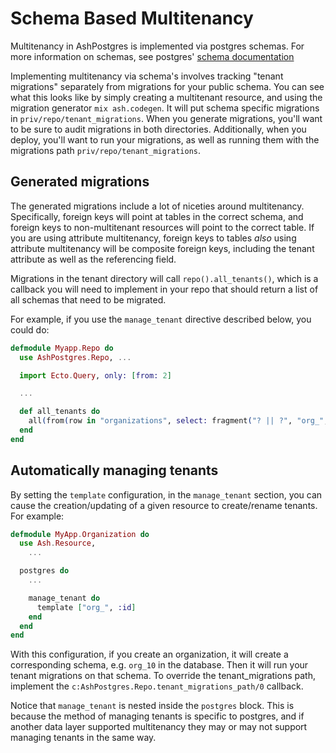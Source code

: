 <!--
SPDX-FileCopyrightText: 2020 Zach Daniel

SPDX-License-Identifier: MIT
-->

# Schema Based Multitenancy

Multitenancy in AshPostgres is implemented via postgres schemas. For more information on schemas, see postgres' [schema documentation](https://www.postgresql.org/docs/current/ddl-schemas.html)

Implementing multitenancy via schema's involves tracking "tenant migrations" separately from migrations for your public schema. You can see what this looks like by simply creating a multitenant resource, and using the migration generator `mix ash.codegen`. It will put schema specific migrations in `priv/repo/tenant_migrations`. When you generate migrations, you'll want to be sure to audit migrations in both directories. Additionally, when you deploy, you'll want to run your migrations, as well as running them with the migrations path `priv/repo/tenant_migrations`.

## Generated migrations

The generated migrations include a lot of niceties around multitenancy. Specifically, foreign keys will point at tables in the correct schema, and foreign keys to non-multitenant resources will point to the correct table. If you are using attribute multitenancy, foreign keys to tables _also_ using attribute multitenancy will be composite foreign keys, including the tenant attribute as well as the referencing field.

Migrations in the tenant directory will call `repo().all_tenants()`, which is a callback you will need to implement in your repo that should return a list of all schemas that need to be migrated.

For example, if you use the `manage_tenant` directive described below, you could do:

```elixir
defmodule Myapp.Repo do
  use AshPostgres.Repo, ...

  import Ecto.Query, only: [from: 2]

  ...

  def all_tenants do
    all(from(row in "organizations", select: fragment("? || ?", "org_", row.id)))
  end
end
```

## Automatically managing tenants

By setting the `template` configuration, in the `manage_tenant` section, you can cause the creation/updating of a given resource to create/rename tenants. For example:

```elixir
defmodule MyApp.Organization do
  use Ash.Resource,
    ...

  postgres do
    ...

    manage_tenant do
      template ["org_", :id]
    end
  end
end
```

With this configuration, if you create an organization, it will create a corresponding schema, e.g. `org_10` in the database. Then it will run your tenant migrations on that schema. To override the tenant_migrations path, implement the `c:AshPostgres.Repo.tenant_migrations_path/0` callback.

Notice that `manage_tenant` is nested inside the `postgres` block. This is because the method of managing tenants is specific to postgres, and if another data layer supported multitenancy they may or may not support managing tenants in the same way.

